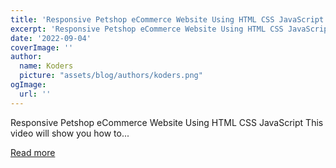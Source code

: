 ```yaml
---
title: 'Responsive Petshop eCommerce Website Using HTML CSS JavaScript'
excerpt: 'Responsive Petshop eCommerce Website Using HTML CSS JavaScript  This video will show you how to...'
date: '2022-09-04'
coverImage: ''
author:
  name: Koders
  picture: "assets/blog/authors/koders.png"
ogImage:
  url: ''
---
```


Responsive Petshop eCommerce Website Using HTML CSS JavaScript  This video will show you how to...

[Read more](https://dev.to/codewithsadee/responsive-petshop-ecommerce-website-using-html-css-javascript-48jl)
